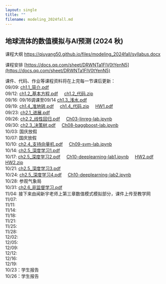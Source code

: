```yaml
---
layout: single
title: ""
filename: modeling_2024fall.md
---
```


**地球流体的数值模拟与AI预测 (2024 秋)**  
---
课程大纲 <a href="https://qiuyang50.github.io/files/modeling_2024fall/syllabus.docx">https://qiuyang50.github.io/files/modeling_2024fall/syllabus.docx</a>

课程安排 [https://docs.qq.com/sheet/DRWNTa1FIV0tYenN5](https://docs.qq.com/sheet/DRWNTa1FIV0tYenN5)

课件、代码、作业等课程资料将在上完每一节课后更新：  
09/09: <a href="https://qiuyang50.github.io/files/modeling_2024fall/ch1.1_简介.pdf">ch1.1_简介.pdf</a>   
09/12: <a href="https://qiuyang50.github.io/files/modeling_2024fall/ch1.2_基本方程.pdf">ch1.2_基本方程.pdf</a> &nbsp;&nbsp;&nbsp; <a href="https://qiuyang50.github.io/files/modeling_2024fall/ch1.2_代码.zip">ch1.2_代码.zip</a>     
09/16: 09/16调课至09/14 <a href="https://qiuyang50.github.io/files/modeling_2024fall/ch1.3_浅水.pdf">ch1.3_浅水.pdf</a>  
09/19: <a href="https://qiuyang50.github.io/files/modeling_2024fall/ch1.4_准地转.pdf">ch1.4_准地转.pdf</a> &nbsp;&nbsp;&nbsp; <a href="https://qiuyang50.github.io/files/modeling_2024fall/ch1.4_代码.zip">ch1.4_代码.zip</a> &nbsp;&nbsp;&nbsp; <a href="https://qiuyang50.github.io/files/modeling_2024fall/HW1.pdf">HW1.pdf</a>     
09/23: <a href="https://qiuyang50.github.io/files/modeling_2024fall/ch2.1_进展.pdf">ch2.1_进展.pdf</a>   
09/26: <a href="https://qiuyang50.github.io/files/modeling_2024fall/ch2.2_线性回归.pdf">ch2.2_线性回归.pdf</a> &nbsp;&nbsp;&nbsp; <a href="https://qiuyang50.github.io/files/modeling_2024fall/Ch03-linreg-lab.ipynb">Ch03-linreg-lab.ipynb</a>     
09/30: <a href="https://qiuyang50.github.io/files/modeling_2024fall/ch2.3_决策树.pdf">ch2.3_决策树.pdf</a> &nbsp;&nbsp;&nbsp; <a href="https://qiuyang50.github.io/files/modeling_2024fall/Ch08-baggboost-lab.ipynb">Ch08-baggboost-lab.ipynb</a>   
10/03: 国庆放假    
10/07: 国庆放假  
10/10: <a href="https://qiuyang50.github.io/files/modeling_2024fall/ch2.4_支持向量机.pdf">ch2.4_支持向量机.pdf</a> &nbsp;&nbsp;&nbsp; <a href="https://qiuyang50.github.io/files/modeling_2024fall/Ch09-svm-lab.ipynb">Ch09-svm-lab.ipynb</a>   
10/14: <a href="https://qiuyang50.github.io/files/modeling_2024fall/ch2.5_深度学习1.pdf">ch2.5_深度学习1.pdf</a>    
10/17: <a href="https://qiuyang50.github.io/files/modeling_2024fall/ch2.5_深度学习2.pdf">ch2.5_深度学习2.pdf</a> &nbsp;&nbsp;&nbsp; <a href="https://qiuyang50.github.io/files/modeling_2024fall/Ch10-deeplearning-lab1.ipynb">Ch10-deeplearning-lab1.ipynb</a> &nbsp;&nbsp;&nbsp; <a href="https://qiuyang50.github.io/files/modeling_2024fall/HW2.pdf">HW2.pdf</a> &nbsp;&nbsp;&nbsp; <a href="https://qiuyang50.github.io/files/modeling_2024fall/HW2.zip">HW2.zip</a>       
10/21: <a href="https://qiuyang50.github.io/files/modeling_2024fall/ch2.5_深度学习3.pdf">ch2.5_深度学习3.pdf</a>   
10/24: <a href="https://qiuyang50.github.io/files/modeling_2024fall/ch2.5_深度学习4.pdf">ch2.5_深度学习4.pdf</a> &nbsp;&nbsp;&nbsp; <a href="https://qiuyang50.github.io/files/modeling_2024fall/Ch10-deeplearning-lab2.ipynb">Ch10-deeplearning-lab2.ipynb</a>   
10/28: 参观气象局   
10/31: <a href="https://qiuyang50.github.io/files/modeling_2024fall/ch2.6_非监督学习.pdf">ch2.6_非监督学习.pdf</a>   
11/04: 接下来由闻新宇老师上第三章数值模式模拟部分，课件上传至教学网    
11/07:  
11/11:  
11/14:  
11/18:  
11/21:  
11/25:  
11/28:  
12/02:  
12/05:  
12/09:  
12/12:  
12/16:  
12/19:  
10/23：学生报告    
10/26：学生报告  









